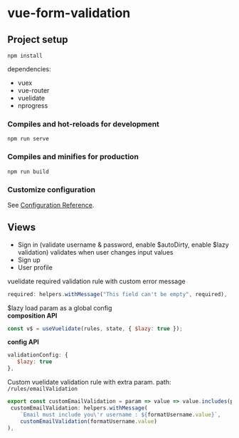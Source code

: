 # vue-form-validation

## Project setup
```
npm install
```
dependencies:
- vuex
- vue-router
- vuelidate
- nprogress


### Compiles and hot-reloads for development
```
npm run serve
```

### Compiles and minifies for production
```
npm run build
```

### Customize configuration
See [Configuration Reference](https://cli.vuejs.org/config/).

## Views
- Sign in
(validate username & password, enable $autoDirty, enable $lazy validation) validates when user changes input values
- Sign up
- User profile

vuelidate required validation rule with custom error message

```js
required: helpers.withMessage("This field can't be empty", required),
```

$lazy load param as a global config
<br> 
<b>composition API </b>
```js
const v$ = useVuelidate(rules, state, { $lazy: true });
```
<b>config API </b>
```js
validationConfig: {
   $lazy: true
},
```

Custom vuelidate validation rule with extra param. path:  `/rules/emailValidation`
```js
export const customEmailValidation = param => value => value.includes(param)
 customEmailValidation: helpers.withMessage(
    `Email must include you\'r username : ${formatUsername.value}`,
    customEmailValidation(formatUsername.value)
),
```
